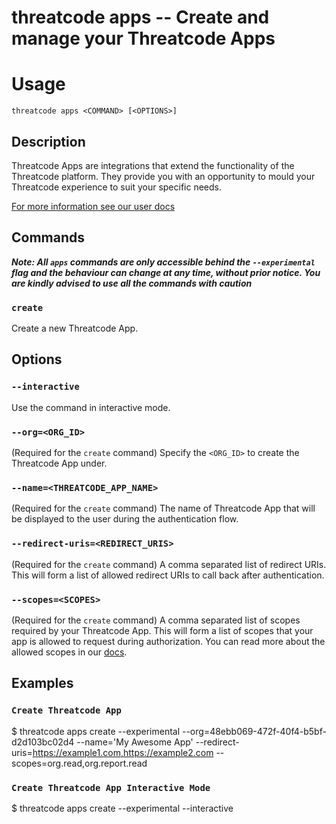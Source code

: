 # threatcode apps -- Create and manage your Threatcode Apps

# Usage

`threatcode apps <COMMAND> [<OPTIONS>]`

## Description

Threatcode Apps are integrations that extend the functionality of the Threatcode platform. They provide you with an opportunity to mould your Threatcode experience to suit your specific needs.

[For more information see our user docs](https://docs.threatcode.io/features/integrations/threatcode-apps)

## Commands

**_Note: All `apps` commands are only accessible behind the `--experimental` flag and the behaviour can change at any time, without prior notice. You are kindly advised to use all the commands with caution_**

### `create`

Create a new Threatcode App.

## Options

### `--interactive`

Use the command in interactive mode.

### `--org=<ORG_ID>`

(Required for the `create` command)
Specify the `<ORG_ID>` to create the Threatcode App under.

### `--name=<THREATCODE_APP_NAME>`

(Required for the `create` command)
The name of Threatcode App that will be displayed to the user during the authentication flow.

### `--redirect-uris=<REDIRECT_URIS>`

(Required for the `create` command)
A comma separated list of redirect URIs. This will form a list of allowed redirect URIs to call back after authentication.

### `--scopes=<SCOPES>`

(Required for the `create` command)
A comma separated list of scopes required by your Threatcode App. This will form a list of scopes that your app is allowed to request during authorization. You can read more about the allowed scopes in our [docs](https://docs.threatcode.io/threatcode-apps/getting-started-with-threatcode-apps/create-an-app-via-the-api#requesting-scopes).

## Examples

### `Create Threatcode App`

\$ threatcode apps create --experimental --org=48ebb069-472f-40f4-b5bf-d2d103bc02d4 --name='My Awesome App' --redirect-uris=https://example1.com,https://example2.com --scopes=org.read,org.report.read

### `Create Threatcode App Interactive Mode`

\$ threatcode apps create --experimental --interactive
